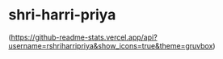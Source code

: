 # shri-harri-priya
(https://github-readme-stats.vercel.app/api?username=rshriharripriya&show_icons=true&theme=gruvbox)
